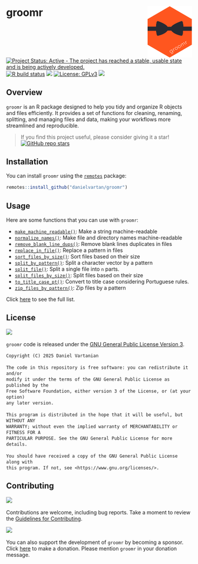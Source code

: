 # groomr <a href = "https://danielvartan.github.io/brandr/"><img src = "man/figures/logo.svg" align="right" width="120" /></a>

<!-- quarto render -->

<!-- badges: start -->
[![Project Status: Active - The project has reached a stable, usable
state and is being actively
developed.](https://www.repostatus.org/badges/latest/active.svg)](https://www.repostatus.org/#active)
[![R build
status](https://github.com/danielvartan/groomr/workflows/R-CMD-check.yaml/badge.svg)](https://github.com/danielvartan/groomr/actions)
[![](https://codecov.io/gh/danielvartan/groomr/branch/main/graph/badge.svg)](https://app.codecov.io/gh/danielvartan/groomr)
[![License:
GPLv3](https://img.shields.io/badge/license-GPLv3-bd0000.svg)](https://www.gnu.org/licenses/gpl-3.0)
[![](https://img.shields.io/badge/Contributor%20Covenant-2.1-4baaaa.svg)](CODE_OF_CONDUCT.md)
<!-- badges: end -->

## Overview

`groomr` is an R package designed to help you tidy and organize R
objects and files efficiently. It provides a set of functions for
cleaning, renaming, splitting, and managing files and data, making your
workflows more streamlined and reproducible.

> If you find this project useful, please consider giving it a star!  
> [![GitHub repo
> stars](https://img.shields.io/github/stars/danielvartan/groomr)](https://github.com/danielvartan/groomr/)

## Installation

You can install `groomr` using the
[`remotes`](https://github.com/r-lib/remotes) package:

``` r
remotes::install_github("danielvartan/groomr")
```

## Usage

Here are some functions that you can use with `groomr`:

- [`make_machine_readable()`](https://danielvartan.github.io/groomr/reference/make_machine_readable.html):
  Make a string machine-readable
- [`normalize_names()`](https://danielvartan.github.io/groomr/reference/normalize_names.html):
  Make file and directory names machine-readable
- [`remove_blank_line_dups()`](https://danielvartan.github.io/groomr/reference/remove_blank_line_dups.html):
  Remove blank lines duplicates in files
- [`replace_in_file()`](https://danielvartan.github.io/groomr/reference/replace_in_file.html):
  Replace a pattern in files
- [`sort_files_by_size()`](https://danielvartan.github.io/groomr/reference/sort_files_by_size.html):
  Sort files based on their size
- [`split_by_pattern()`](https://danielvartan.github.io/groomr/reference/split_by_pattern.html):
  Split a character vector by a pattern
- [`split_file()`](https://danielvartan.github.io/groomr/reference/split_file.html):
  Split a single file into `n` parts.
- [`split_files_by_size()`](https://danielvartan.github.io/groomr/reference/split_files_by_size.html):
  Split files based on their size
- [`to_title_case_pt()`](https://danielvartan.github.io/groomr/reference/to_title_case_pt.html):
  Convert to title case considering Portuguese rules.
- [`zip_files_by_pattern()`](https://danielvartan.github.io/groomr/reference/zip_files_by_pattern.html):
  Zip files by a pattern

Click [here](https://danielvartan.github.io/groomr/) to see the full
list.

## License

[![](https://img.shields.io/badge/license-GPLv3-bd0000.svg)](https://www.gnu.org/licenses/gpl-3.0)

`groomr` code is released under the [GNU General Public License Version
3](https://www.gnu.org/licenses/gpl-3.0).

``` text
Copyright (C) 2025 Daniel Vartanian

The code in this repository is free software: you can redistribute it and/or
modify it under the terms of the GNU General Public License as published by the
Free Software Foundation, either version 3 of the License, or (at your option)
any later version.

This program is distributed in the hope that it will be useful, but WITHOUT ANY
WARRANTY; without even the implied warranty of MERCHANTABILITY or FITNESS FOR A
PARTICULAR PURPOSE. See the GNU General Public License for more details.

You should have received a copy of the GNU General Public License along with
this program. If not, see <https://www.gnu.org/licenses/>.
```

## Contributing

[![](https://img.shields.io/badge/Contributor%20Covenant-2.1-4baaaa.svg)](CODE_OF_CONDUCT.md)

Contributions are welcome, including bug reports. Take a moment to
review the [Guidelines for
Contributing](https://danielvartan.github.io/groomr/CONTRIBUTING.html).

[![](https://img.shields.io/static/v1?label=Sponsor&message=%E2%9D%A4&logo=GitHub&color=%23fe8e86)](https://github.com/sponsors/danielvartan)

You can also support the development of `groomr` by becoming a sponsor.
Click [here](https://github.com/sponsors/danielvartan) to make a
donation. Please mention `groomr` in your donation message.
